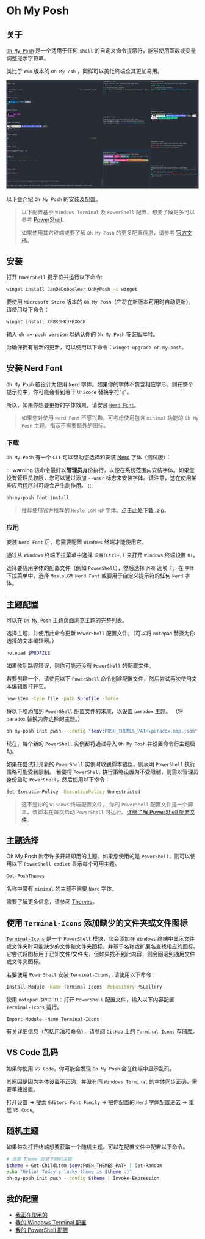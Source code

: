 # Oh My Posh

## 关于

[`Oh My Posh`](https://ohmyposh.dev/) 是一个适用于任何 `shell` 的自定义命令提示符，能够使用函数或变量调整提示字符串。

类比于 `Win` 版本的 `Oh My Zsh` ，同样可以美化终端全其更加易用。

![](./images/oh-my-posh/Snipaste_2023-12-24_17-15-36.png)

以下会介绍 `Oh My Posh` 的安装及配置。

> 以下配置基于 `Windows Terminal` 及 `PowerShell` 配置，想要了解更多可以参考 [PowerShell](./power-shell.md)。
>
> 如果使用其它终端或要了解 `Oh My Posh` 的更多配置信息，请参考 [官方文档](https://ohmyposh.dev/)。

## 安装

打开 `PowerShell` 提示符并运行以下命令:

```bash
winget install JanDeDobbeleer.OhMyPosh -s winget
```

要使用 `Microsoft Store` 版本的 `Oh My Posh`（它将在新版本可用时自动更新），请使用以下命令：

```bash
winget install XP8K0HKJFRXGCK
```

输入 `oh-my-posh version` 以确认你的 `Oh My Posh` 安装版本号。

为确保拥有最新的更新，可以使用以下命令：`winget upgrade oh-my-posh`。

## 安装 Nerd Font

`Oh My Posh` 被设计为使用 `Nerd` 字体。如果你的字体不包含相应字形，则在整个提示符中，你可能会看到若干 `Unicode` 替换字符“`▯`”。

所以，如果你想要更好的字体效果，请安装 [`Nerd Font`](https://ohmyposh.dev/docs/installation/fonts)。

> 如果您对使用 `Nerd Font` 不感兴趣，可考虑使用包含 `minimal` 功能的 `Oh My Posh` 主题，指示不需要额外的图标。

### 下载

`Oh My Posh` 有一个 `CLI` 可以帮助您选择和安装 [Nerd](https://www.nerdfonts.com/) 字体（测试版）：

::: warning
该命令最好以**管理员**身份执行，以便在系统范围内安装字体。如果您没有管理员权限，您可以通过添加 `--user` 标志来安装字体。请注意，这在使用某些应用程序时可能会产生副作用。
:::

```bash
oh-my-posh font install
```

> 推荐使用官方推荐的 `Meslo LGM NF` 字体。[点击此处下载 .zip](https://github.com/ryanoasis/nerd-fonts/releases/download/v3.0.2/Meslo.zip)。

### 应用

安装 `Nerd Font` 后，您需要配置 `Windows` 终端才能使用它。

通过从 `Windows` 终端下拉菜单中选择 `设置(Ctrl+,)` 来打开 `Windows` 终端设置 `UI`。

选择要应用字体的配置文件（例如 `PowerShell`），然后选择 `外观` 选项卡。在 `字体` 下拉菜单中，选择 `MesloLGM Nerd Font` 或要用于自定义提示符的任何 `Nerd` 字体。

## 主题配置

可以在 [`Oh My Posh`](https://ohmyposh.dev/docs/themes) 主题页面浏览主题的完整列表。

选择主题，并使用此命令更新 `PowerShell` 配置文件。（可以将 `notepad` 替换为你选择的文本编辑器。）

```bash
notepad $PROFILE
```

如果收到路径错误，则你可能还没有 `PowerShell` 的配置文件。

若要创建一个，请使用以下 `PowerShell` 命令创建配置文件，然后尝试再次使用文本编辑器打开它。

```bash
new-item -type file -path $profile -force
```

将以下项添加到 `PowerShell` 配置文件的末尾，以设置 `paradox` 主题。 （将 `paradox` 替换为你选择的主题。）

```bash
oh-my-posh init pwsh --config "$env:POSH_THEMES_PATH\paradox.omp.json" | Invoke-Expression
```

现在，每个新的 `PowerShell` 实例都将通过导入 `Oh My Posh` 并设置命令行主题启动。

如果在尝试打开新的 `PowerShell` 实例时收到脚本错误，则表明 `PowerShell` 执行策略可能受到限制。 若要将 `PowerShell` 执行策略设置为不受限制，则需以管理员身份启动 `PowerShell`，然后使用以下命令：

```bash
Set-ExecutionPolicy -ExecutionPolicy Unrestricted
```

> 这不是你的 `Windows` 终端配置文件。 你的 `PowerShell` 配置文件是一个脚本，该脚本在每次启动 `PowerShell` 时运行。[详细了解 PowerShell 配置文件](https://learn.microsoft.com/zh-cn/powershell/module/microsoft.powershell.core/about/about_profiles)。

## 主题选择

Oh My Posh 附带许多开箱即用的主题。如果您使用的是 `PowerShell`，则可以使用以下 `PowerShell cmdlet` 显示每个可用主题。

```bash
Get-PoshThemes
```

名称中带有 `minimal` 的主题不需要 `Nerd` 字体。

需要了解更多信息，请参阅 [Themes](https://ohmyposh.dev/docs/themes)。

## 使用 `Terminal-Icons` 添加缺少的文件夹或文件图标

[`Terminal-Icons`](https://github.com/devblackops/Terminal-Icons) 是一个 `PowerShell` 模块，它会添加在 `Windows` 终端中显示文件或文件夹时可能缺少的文件和文件夹图标，并基于名称或扩展名查找相应的图标。 它尝试将图标用于已知文件/文件夹，但如果找不到此内容，则会回滚到通用文件或文件夹图标。

若要使用 `PowerShell` 安装 `Terminal-Icons`，请使用以下命令：

```bash
Install-Module -Name Terminal-Icons -Repository PSGallery
```

使用 `notepad $PROFILE` 打开 `PowerShell` 配置文件，输入以下内容配置 `Terminal-Icons` 运行。

```text
Import-Module -Name Terminal-Icons
```

有关详细信息（包括用法和命令），请参阅 `GitHub` 上的 [`Terminal-Icons`](https://github.com/devblackops/Terminal-Icons) 存储库。

## VS Code 乱码

如果你使用 `VS Code`，你可能会发现 `Oh My Posh` 会在终端中显示乱码。

其原因是因为字体设置不正确，并没有同 `Windows Terminal` 的字体同步正确，需要单独设置。

打开设置 -> 搜索 `Editor: Font Family` -> 把你配置的 `Nerd` 字体配置进去 -> 重启 `VS Code`。

## 随机主题

如果每次打开终端想要获取一个随机主题，可以在配置文件中配置以下命令。

```bash
# 设置 Theme 目录下随机主题
$theme = Get-Childitem $env:POSH_THEMES_PATH | Get-Random
echo "Hello! Today's lucky theme is $theme :)"
oh-my-posh init pwsh --config $theme | Invoke-Expression
```

## 我的配置

- [我正在使用的](https://github.com/Ares-Chang/use)
- [我的 Windows Terminal 配置](https://github.com/Ares-Chang/.config/blob/master/WindowsTerminal/settings.json)
- [我的 PowerShell 配置](https://github.com/Ares-Chang/.config/blob/master/Microsoft.PowerShell_profile.ps1)
